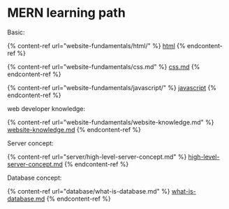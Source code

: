 # MERN learning path

Basic:

{% content-ref url="website-fundamentals/html/" %}
[html](website-fundamentals/html/)
{% endcontent-ref %}

{% content-ref url="website-fundamentals/css.md" %}
[css.md](website-fundamentals/css.md)
{% endcontent-ref %}

{% content-ref url="website-fundamentals/javascript/" %}
[javascript](website-fundamentals/javascript/)
{% endcontent-ref %}

web developer knowledge:

{% content-ref url="website-fundamentals/website-knowledge.md" %}
[website-knowledge.md](website-fundamentals/website-knowledge.md)
{% endcontent-ref %}

Server concept:

{% content-ref url="server/high-level-server-concept.md" %}
[high-level-server-concept.md](server/high-level-server-concept.md)
{% endcontent-ref %}

Database concept:

{% content-ref url="database/what-is-database.md" %}
[what-is-database.md](database/what-is-database.md)
{% endcontent-ref %}
